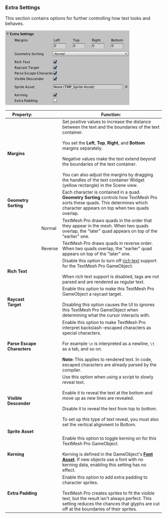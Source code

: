 ### Extra Settings
This section contains options for further controlling how text looks and behaves.

![Example image](../images/TMP_Object_ExtraUI.png)

|Property:||Function:|
|---------|-|---------|
|**Margins**||Set positive values to increase the distance between the text and the boundaries of the text container. <br/><br/> You set the  **Left**, **Top**, **Right**, and **Bottom** margins separately. <br/><br/> Negative values make the text extend beyond the boundaries of the text container. <br/><br/> You can also adjust the margins by dragging the handles of the text container Widget (yellow rectangle) in the Scene view.|
|**Geometry Sorting**||Each character is contained in a quad. **Geometry Sorting** controls how TextMesh Pro sorts these quads. This determines which character appears on top when two quads overlap.|
||Normal| TextMesh Pro draws quads in the order that they appear in the mesh. When two quads overlap, the "later" quad appears on top of the "earlier" one.|
||Reverse| TextMesh Pro draws quads in reverse order. When two quads overlap, the "earlier" quad appears on top of the "later" one.|
|**Rich Text**||Disable this option to turn off [rich text](RichText.md) support for the TextMesh Pro GameObject. <br/><br/> When rich text support is disabled, tags are not parsed and are rendered as regular text.|
|**Raycast Target**||Enable this option to make this TextMesh Pro GameObject a raycast target. <br/><br/> Disabling this option causes the UI to ignores this TextMesh Pro GameObject when determining what the cursor interacts with.|
|**Parse Escape Characters**||Enable this option to make TextMesh Pro interpret backslash-escaped characters as special characters. <br/><br/> For example `\n` is interpreted as a newline, `\t` as a tab, and so on. <br/><br/> **Note:** This applies to rendered text. In code, escaped characters are already parsed by the compiler.|
|**Visible Descender**|| Use this option when using a script to slowly reveal text. <br/><br/> Enable it to reveal the text at the bottom and move up as new lines are revealed. <br/><br/> Disable it to reveal the text from top to bottom. <br/><br/> To set up this type of text reveal, you must also set the vertical alignment to Bottom.|
| **Sprite Asset** |||
| **Kerning**||Enable this option to toggle kerning on for this TextMesh Pro GameObject. <br/><br/> Kerning is defined in the GameObject's **[Font Asset](FontAssets.md)**. If new objects use a font with no kerning data, enabling this setting has no effect.|
|**Extra Padding**|| Enable this option to add extra padding to character sprites. <br/><br/> TextMesh Pro creates sprites to fit the visible text, but the result isn't always perfect. This setting reduces the chances that glyphs are cut off at the boundaries of their sprites.|